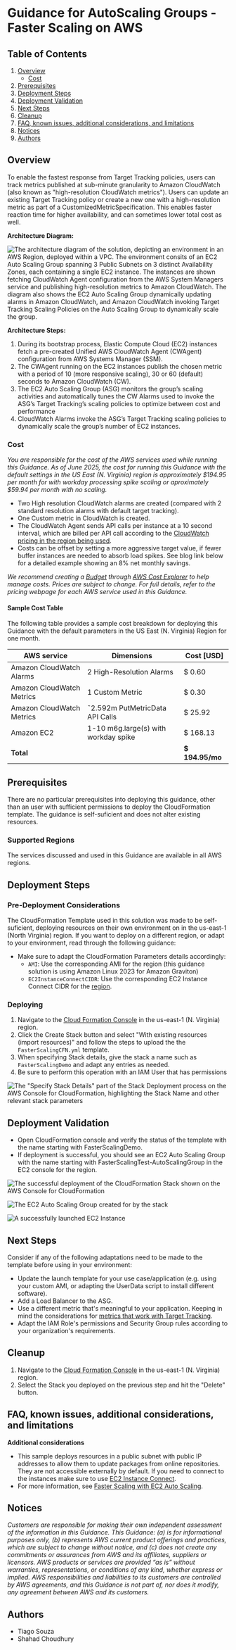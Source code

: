 # Guidance for AutoScaling Groups - Faster Scaling on AWS

## Table of Contents

1. [Overview](#overview)
    - [Cost](#cost)
2. [Prerequisites](#prerequisites)
3. [Deployment Steps](#deployment-steps)
4. [Deployment Validation](#deployment-validation)
5. [Next Steps](#next-steps)
6. [Cleanup](#cleanup)
7. [FAQ, known issues, additional considerations, and limitations](#faq-known-issues-additional-considerations-and-limitations)
8. [Notices](#notices)
9. [Authors](#authors)

## Overview
To enable the fastest response from Target Tracking policies, users can track metrics published at sub-minute granularity to Amazon CloudWatch (also known as "high-resolution CloudWatch metrics"). 
Users can update an existing Target Tracking policy or create a new one with a high-resolution metric as part of a CustomizedMetricSpecification. This enables faster reaction time for higher availability, and can sometimes lower total cost as well.

**Architecture Diagram:**

![The architecture diagram of the solution, depicting an environment in an AWS Region, deployed within a VPC. The environment consits of an EC2 Auto Scaling Group spanning 3 Public Subnets on 3 distinct Availability Zones, each containing a single EC2 instance. The instances are shown fetching CloudWatch Agent configuration from the AWS System Managers service and publishing high-resolution metrics to Amazon CloudWatch. The diagram also shows the EC2 Auto Scaling Group dynamically updating alarms in Amazon CloudWatch, and Amazon CloudWatch invoking Target Tracking Scaling Policies on the Auto Scaling Group to dynamically scale the group.](./assets/faster_auto_scaling_ref_arch.jpg)

**Architecture Steps:**

1. During its bootstrap process, Elastic Compute Cloud (EC2) instances fetch a pre-created Unified AWS CloudWatch Agent (CWAgent) configuration from AWS Systems Manager (SSM).
2. The CWAgent running on the EC2 instances publish the chosen metric with a period of 10 (more responsive scaling), 30 or 60 (default) seconds to Amazon CloudWatch (CW).
3. The EC2 Auto Scaling Group (ASG) monitors the group’s scaling activities and automatically tunes the CW Alarms used to invoke the ASG’s Target Tracking’s scaling policies
 to optimize between cost and performance
4. CloudWatch Alarms invoke the ASG’s Target Tracking scaling policies to dynamically scale the group’s number of EC2 instances.

### Cost 
_You are responsible for the cost of the AWS services used while running this Guidance. As of June 2025, the cost for running this Guidance with the default settings in the US East (N. Virginia) region is approximately $194.95 per month for with workday processing spike scaling or aproximately $59.94 per month with no scaling._

* Two High resolution CloudWatch alarms are created (compared with 2 standard resolution alarms with default target tracking).
* One Custom metric in CloudWatch is created.
* The CloudWatch Agent sends API calls per instance at a 10 second interval, which are billed per API call according to the [CloudWatch pricing in the region being used](https://aws.amazon.com/cloudwatch/pricing/).
* Costs can be offset by setting a more aggressive target value, if fewer buffer instances are needed to absorb load spikes.  See blog link below for a detailed example showing an 8% net monthly savings.

_We recommend creating a [Budget](https://docs.aws.amazon.com/cost-management/latest/userguide/budgets-managing-costs.html) through [AWS Cost Explorer](https://aws.amazon.com/aws-cost-management/aws-cost-explorer/) to help manage costs. Prices are subject to change. For full details, refer to the pricing webpage for each AWS service used in this Guidance._

#### Sample Cost Table 
The following table provides a sample cost breakdown for deploying this Guidance with the default parameters in the US East (N. Virginia) Region for one month.

| AWS service  | Dimensions | Cost [USD] |
| ------------------------- | ------------------------- | ------------ |
| Amazon CloudWatch Alarms  | 2 High-Resolution Alarms  | $ 0.60 |
| Amazon CloudWatch Metrics | 1 Custom Metric  | $ 0.30 |
| Amazon CloudWatch Metrics | ˜2.592m PutMetricData API Calls  | $ 25.92 |
| Amazon EC2 | 1-10 m6g.large(s) with workday spike  | $ 168.13 |
| **Total** | | **$ 194.95/mo**|

## Prerequisites

There are no particular prerequisites into deploying this guidance, other than an user with sufficient permissions to deploy the CloudFormation template. The guidance is self-suficient and does not alter existing resources.

### Supported Regions

The services discussed and used in this Guidance are available in all AWS regions.


## Deployment Steps

### Pre-Deployment Considerations
The CloudFormation Template used in this solution was made to be self-suficient, deploying resources on their own environment on in the us-east-1 (North  Virginia) region. If you want to deploy on a different region, or adapt to your environment, read through the following guidance:

* Make sure to adapt the CloudFormation Parameters details accordingly:
    * `AMI`: Use the corresponding AMI for the region (this guidance solution is using Amazon Linux 2023 for Amazon Graviton)
    * `EC2InstanceConnectCIDR`: Use the corresponding EC2 Instance Connect CIDR for the [region](https://docs.aws.amazon.com/AWSEC2/latest/UserGuide/ec2-instance-connect-prerequisites.html#ec2-instance-connect-setup-security-group).

### Deploying
1. Navigate to the [Cloud Formation Console](https://us-east-1.console.aws.amazon.com/cloudformation/) in the us-east-1 (N. Virginia) region.
2. Click the Create Stack button and select "With existing resources (import resources)" and follow the steps to upload the the `FasterScalingCFN.yml` template.
3. When specifying Stack details, give the stack a name such as `FasterScalingDemo` and adapt any entries as needed.
4. Be sure to perform this operation with an IAM User that has permissions 

![The "Specify Stack Details" part of the Stack Deployment process on the AWS Console for CloudFormation, highlighting the Stack Name and other relevant stack parameters](./assets/faster-auto-scaling-stack-deployment.jpg)


## Deployment Validation
* Open CloudFormation console and verify the status of the template with the name starting with FasterScalingDemo.
* If deployment is successful, you should see an EC2 Auto Scaling Group with the name starting with FasterScalingTest-AutoScalingGroup in the EC2 console for the region.

![The successful deployment of the CloudFormation Stack shown on the AWS Console for CloudFormation](./assets/faster-auto-scaling-stack-success.jpg)

![The EC2 Auto Scaling Group created for by the stack](./assets/auto_scaling_group_details.jpg)

![A successfully launched EC2 Instance](./assets/ec2_launched_instance_OK.jpg)

## Next Steps
Consider if any of the following adaptations need to be made to the template before using in your environment:

* Update the launch template for your use case/application (e.g. using your custom AMI, or adapting the UserData script to install different software).
* Add a Load Balancer to the ASG.
* Use a different metric that's meaningful to your application. Keeping in mind the considerations for [metrics that work with Target Tracking](https://docs.aws.amazon.com/autoscaling/ec2/userguide/as-scaling-target-tracking.html#target-tracking-considerations).
* Adapt the IAM Role's permissions and Security Group rules according to your organization's requirements.


## Cleanup
1. Navigate to the [Cloud Formation Console](https://us-east-1.console.aws.amazon.com/cloudformation/) in the us-east-1 (N. Virginia) region.
2. Select the Stack you deployed on the previous step and hit the "Delete" button.

## FAQ, known issues, additional considerations, and limitations

**Additional considerations**
* This sample deploys resources in a public subnet with public IP addresses to allow them to update packages from online repositories. They are not accessible externally by default. If you need to connect to the instances make sure to use [EC2 Instance Connect](https://docs.aws.amazon.com/AWSEC2/latest/UserGuide/ec2-instance-connect-methods.html#ec2-instance-connect-connecting-console).
* For more information, see [Faster Scaling with EC2 Auto Scaling](https://aws.amazon.com/blogs/compute/faster-scaling-with-amazon-ec2-auto-scaling-target-tracking/).


## Notices
*Customers are responsible for making their own independent assessment of the information in this Guidance. This Guidance: (a) is for informational purposes only, (b) represents AWS current product offerings and practices, which are subject to change without notice, and (c) does not create any commitments or assurances from AWS and its affiliates, suppliers or licensors. AWS products or services are provided “as is” without warranties, representations, or conditions of any kind, whether express or implied. AWS responsibilities and liabilities to its customers are controlled by AWS agreements, and this Guidance is not part of, nor does it modify, any agreement between AWS and its customers.*


## Authors
* Tiago Souza
* Shahad Choudhury
